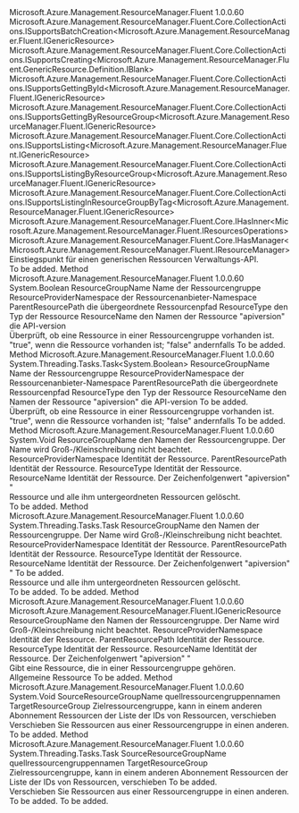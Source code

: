 <Type Name="IGenericResources" FullName="Microsoft.Azure.Management.ResourceManager.Fluent.IGenericResources">
  <TypeSignature Language="C#" Value="public interface IGenericResources : Microsoft.Azure.Management.ResourceManager.Fluent.Core.CollectionActions.ISupportsBatchCreation&lt;Microsoft.Azure.Management.ResourceManager.Fluent.IGenericResource&gt;, Microsoft.Azure.Management.ResourceManager.Fluent.Core.CollectionActions.ISupportsCreating&lt;Microsoft.Azure.Management.ResourceManager.Fluent.GenericResource.Definition.IBlank&gt;, Microsoft.Azure.Management.ResourceManager.Fluent.Core.CollectionActions.ISupportsGettingById&lt;Microsoft.Azure.Management.ResourceManager.Fluent.IGenericResource&gt;, Microsoft.Azure.Management.ResourceManager.Fluent.Core.CollectionActions.ISupportsGettingByResourceGroup&lt;Microsoft.Azure.Management.ResourceManager.Fluent.IGenericResource&gt;, Microsoft.Azure.Management.ResourceManager.Fluent.Core.CollectionActions.ISupportsListing&lt;Microsoft.Azure.Management.ResourceManager.Fluent.IGenericResource&gt;, Microsoft.Azure.Management.ResourceManager.Fluent.Core.CollectionActions.ISupportsListingByResourceGroup&lt;Microsoft.Azure.Management.ResourceManager.Fluent.IGenericResource&gt;, Microsoft.Azure.Management.ResourceManager.Fluent.Core.CollectionActions.ISupportsListingInResourceGroupByTag&lt;Microsoft.Azure.Management.ResourceManager.Fluent.IGenericResource&gt;, Microsoft.Azure.Management.ResourceManager.Fluent.Core.IHasInner&lt;Microsoft.Azure.Management.ResourceManager.Fluent.IResourcesOperations&gt;, Microsoft.Azure.Management.ResourceManager.Fluent.Core.IHasManager&lt;Microsoft.Azure.Management.ResourceManager.Fluent.IResourceManager&gt;" />
  <TypeSignature Language="ILAsm" Value=".class public interface auto ansi abstract IGenericResources implements class Microsoft.Azure.Management.ResourceManager.Fluent.Core.CollectionActions.ISupportsBatchCreation`1&lt;class Microsoft.Azure.Management.ResourceManager.Fluent.IGenericResource&gt;, class Microsoft.Azure.Management.ResourceManager.Fluent.Core.CollectionActions.ISupportsCreating`1&lt;class Microsoft.Azure.Management.ResourceManager.Fluent.GenericResource.Definition.IBlank&gt;, class Microsoft.Azure.Management.ResourceManager.Fluent.Core.CollectionActions.ISupportsGettingById`1&lt;class Microsoft.Azure.Management.ResourceManager.Fluent.IGenericResource&gt;, class Microsoft.Azure.Management.ResourceManager.Fluent.Core.CollectionActions.ISupportsGettingByResourceGroup`1&lt;class Microsoft.Azure.Management.ResourceManager.Fluent.IGenericResource&gt;, class Microsoft.Azure.Management.ResourceManager.Fluent.Core.CollectionActions.ISupportsListing`1&lt;class Microsoft.Azure.Management.ResourceManager.Fluent.IGenericResource&gt;, class Microsoft.Azure.Management.ResourceManager.Fluent.Core.CollectionActions.ISupportsListingByResourceGroup`1&lt;class Microsoft.Azure.Management.ResourceManager.Fluent.IGenericResource&gt;, class Microsoft.Azure.Management.ResourceManager.Fluent.Core.CollectionActions.ISupportsListingInResourceGroupByTag`1&lt;class Microsoft.Azure.Management.ResourceManager.Fluent.IGenericResource&gt;, class Microsoft.Azure.Management.ResourceManager.Fluent.Core.IHasInner`1&lt;class Microsoft.Azure.Management.ResourceManager.Fluent.IResourcesOperations&gt;, class Microsoft.Azure.Management.ResourceManager.Fluent.Core.IHasManager`1&lt;class Microsoft.Azure.Management.ResourceManager.Fluent.IResourceManager&gt;" />
  <TypeSignature Language="DocId" Value="T:Microsoft.Azure.Management.ResourceManager.Fluent.IGenericResources" />
  <TypeSignature Language="VB.NET" Value="Public Interface IGenericResources&#xA;Implements IHasInner(Of IResourcesOperations), IHasManager(Of IResourceManager), ISupportsBatchCreation(Of IGenericResource), ISupportsCreating(Of IBlank), ISupportsGettingById(Of IGenericResource), ISupportsGettingByResourceGroup(Of IGenericResource), ISupportsListing(Of IGenericResource), ISupportsListingByResourceGroup(Of IGenericResource), ISupportsListingInResourceGroupByTag(Of IGenericResource)" />
  <TypeSignature Language="F#" Value="type IGenericResources = interface&#xA;    interface ISupportsListing&lt;IGenericResource&gt;&#xA;    interface ISupportsListingByResourceGroup&lt;IGenericResource&gt;&#xA;    interface ISupportsListingInResourceGroupByTag&lt;IGenericResource&gt;&#xA;    interface ISupportsGettingByResourceGroup&lt;IGenericResource&gt;&#xA;    interface ISupportsGettingById&lt;IGenericResource&gt;&#xA;    interface ISupportsCreating&lt;IBlank&gt;&#xA;    interface ISupportsBatchCreation&lt;IGenericResource&gt;&#xA;    interface IHasManager&lt;IResourceManager&gt;&#xA;    interface IHasInner&lt;IResourcesOperations&gt;" />
  <AssemblyInfo>
    <AssemblyName>Microsoft.Azure.Management.ResourceManager.Fluent</AssemblyName>
    <AssemblyVersion>1.0.0.60</AssemblyVersion>
  </AssemblyInfo>
  <Interfaces>
    <Interface>
      <InterfaceName>Microsoft.Azure.Management.ResourceManager.Fluent.Core.CollectionActions.ISupportsBatchCreation&lt;Microsoft.Azure.Management.ResourceManager.Fluent.IGenericResource&gt;</InterfaceName>
    </Interface>
    <Interface>
      <InterfaceName>Microsoft.Azure.Management.ResourceManager.Fluent.Core.CollectionActions.ISupportsCreating&lt;Microsoft.Azure.Management.ResourceManager.Fluent.GenericResource.Definition.IBlank&gt;</InterfaceName>
    </Interface>
    <Interface>
      <InterfaceName>Microsoft.Azure.Management.ResourceManager.Fluent.Core.CollectionActions.ISupportsGettingById&lt;Microsoft.Azure.Management.ResourceManager.Fluent.IGenericResource&gt;</InterfaceName>
    </Interface>
    <Interface>
      <InterfaceName>Microsoft.Azure.Management.ResourceManager.Fluent.Core.CollectionActions.ISupportsGettingByResourceGroup&lt;Microsoft.Azure.Management.ResourceManager.Fluent.IGenericResource&gt;</InterfaceName>
    </Interface>
    <Interface>
      <InterfaceName>Microsoft.Azure.Management.ResourceManager.Fluent.Core.CollectionActions.ISupportsListing&lt;Microsoft.Azure.Management.ResourceManager.Fluent.IGenericResource&gt;</InterfaceName>
    </Interface>
    <Interface>
      <InterfaceName>Microsoft.Azure.Management.ResourceManager.Fluent.Core.CollectionActions.ISupportsListingByResourceGroup&lt;Microsoft.Azure.Management.ResourceManager.Fluent.IGenericResource&gt;</InterfaceName>
    </Interface>
    <Interface>
      <InterfaceName>Microsoft.Azure.Management.ResourceManager.Fluent.Core.CollectionActions.ISupportsListingInResourceGroupByTag&lt;Microsoft.Azure.Management.ResourceManager.Fluent.IGenericResource&gt;</InterfaceName>
    </Interface>
    <Interface>
      <InterfaceName>Microsoft.Azure.Management.ResourceManager.Fluent.Core.IHasInner&lt;Microsoft.Azure.Management.ResourceManager.Fluent.IResourcesOperations&gt;</InterfaceName>
    </Interface>
    <Interface>
      <InterfaceName>Microsoft.Azure.Management.ResourceManager.Fluent.Core.IHasManager&lt;Microsoft.Azure.Management.ResourceManager.Fluent.IResourceManager&gt;</InterfaceName>
    </Interface>
  </Interfaces>
  <Docs>
    <summary>
            Einstiegspunkt für einen generischen Ressourcen Verwaltungs-API.
            </summary>
    <remarks>To be added.</remarks>
  </Docs>
  <Members>
    <Member MemberName="CheckExistence">
      <MemberSignature Language="C#" Value="public bool CheckExistence (string resourceGroupName, string resourceProviderNamespace, string parentResourcePath, string resourceType, string resourceName, string apiVersion);" />
      <MemberSignature Language="ILAsm" Value=".method public hidebysig newslot virtual instance bool CheckExistence(string resourceGroupName, string resourceProviderNamespace, string parentResourcePath, string resourceType, string resourceName, string apiVersion) cil managed" />
      <MemberSignature Language="DocId" Value="M:Microsoft.Azure.Management.ResourceManager.Fluent.IGenericResources.CheckExistence(System.String,System.String,System.String,System.String,System.String,System.String)" />
      <MemberSignature Language="VB.NET" Value="Public Function CheckExistence (resourceGroupName As String, resourceProviderNamespace As String, parentResourcePath As String, resourceType As String, resourceName As String, apiVersion As String) As Boolean" />
      <MemberSignature Language="F#" Value="abstract member CheckExistence : string * string * string * string * string * string -&gt; bool" Usage="iGenericResources.CheckExistence (resourceGroupName, resourceProviderNamespace, parentResourcePath, resourceType, resourceName, apiVersion)" />
      <MemberType>Method</MemberType>
      <AssemblyInfo>
        <AssemblyName>Microsoft.Azure.Management.ResourceManager.Fluent</AssemblyName>
        <AssemblyVersion>1.0.0.60</AssemblyVersion>
      </AssemblyInfo>
      <ReturnValue>
        <ReturnType>System.Boolean</ReturnType>
      </ReturnValue>
      <Parameters>
        <Parameter Name="resourceGroupName" Type="System.String" />
        <Parameter Name="resourceProviderNamespace" Type="System.String" />
        <Parameter Name="parentResourcePath" Type="System.String" />
        <Parameter Name="resourceType" Type="System.String" />
        <Parameter Name="resourceName" Type="System.String" />
        <Parameter Name="apiVersion" Type="System.String" />
      </Parameters>
      <Docs>
        <param name="resourceGroupName">ResourceGroupName Name der Ressourcengruppe</param>
        <param name="resourceProviderNamespace">ResourceProviderNamespace der Ressourcenanbieter-Namespace</param>
        <param name="parentResourcePath">ParentResourcePath die übergeordnete Ressourcenpfad</param>
        <param name="resourceType">ResourceType den Typ der Ressource</param>
        <param name="resourceName">ResourceName den Namen der Ressource</param>
        <param name="apiVersion">"apiversion" die API-version</param>
        <summary>
            Überprüft, ob eine Ressource in einer Ressourcengruppe vorhanden ist.
            </summary>
        <returns>"true", wenn die Ressource vorhanden ist; "false" andernfalls</returns>
        <remarks>To be added.</remarks>
      </Docs>
    </Member>
    <Member MemberName="CheckExistenceAsync">
      <MemberSignature Language="C#" Value="public System.Threading.Tasks.Task&lt;bool&gt; CheckExistenceAsync (string resourceGroupName, string resourceProviderNamespace, string parentResourcePath, string resourceType, string resourceName, string apiVersion, System.Threading.CancellationToken cancellationToken = null);" />
      <MemberSignature Language="ILAsm" Value=".method public hidebysig newslot virtual instance class System.Threading.Tasks.Task`1&lt;bool&gt; CheckExistenceAsync(string resourceGroupName, string resourceProviderNamespace, string parentResourcePath, string resourceType, string resourceName, string apiVersion, valuetype System.Threading.CancellationToken cancellationToken) cil managed" />
      <MemberSignature Language="DocId" Value="M:Microsoft.Azure.Management.ResourceManager.Fluent.IGenericResources.CheckExistenceAsync(System.String,System.String,System.String,System.String,System.String,System.String,System.Threading.CancellationToken)" />
      <MemberSignature Language="F#" Value="abstract member CheckExistenceAsync : string * string * string * string * string * string * System.Threading.CancellationToken -&gt; System.Threading.Tasks.Task&lt;bool&gt;" Usage="iGenericResources.CheckExistenceAsync (resourceGroupName, resourceProviderNamespace, parentResourcePath, resourceType, resourceName, apiVersion, cancellationToken)" />
      <MemberType>Method</MemberType>
      <AssemblyInfo>
        <AssemblyName>Microsoft.Azure.Management.ResourceManager.Fluent</AssemblyName>
        <AssemblyVersion>1.0.0.60</AssemblyVersion>
      </AssemblyInfo>
      <ReturnValue>
        <ReturnType>System.Threading.Tasks.Task&lt;System.Boolean&gt;</ReturnType>
      </ReturnValue>
      <Parameters>
        <Parameter Name="resourceGroupName" Type="System.String" />
        <Parameter Name="resourceProviderNamespace" Type="System.String" />
        <Parameter Name="parentResourcePath" Type="System.String" />
        <Parameter Name="resourceType" Type="System.String" />
        <Parameter Name="resourceName" Type="System.String" />
        <Parameter Name="apiVersion" Type="System.String" />
        <Parameter Name="cancellationToken" Type="System.Threading.CancellationToken" />
      </Parameters>
      <Docs>
        <param name="resourceGroupName">ResourceGroupName Name der Ressourcengruppe</param>
        <param name="resourceProviderNamespace">ResourceProviderNamespace der Ressourcenanbieter-Namespace</param>
        <param name="parentResourcePath">ParentResourcePath die übergeordnete Ressourcenpfad</param>
        <param name="resourceType">ResourceType den Typ der Ressource</param>
        <param name="resourceName">ResourceName den Namen der Ressource</param>
        <param name="apiVersion">"apiversion" die API-version</param>
        <param name="cancellationToken">To be added.</param>
        <summary>
            Überprüft, ob eine Ressource in einer Ressourcengruppe vorhanden ist.
            </summary>
        <returns>"true", wenn die Ressource vorhanden ist; "false" andernfalls</returns>
        <remarks>To be added.</remarks>
      </Docs>
    </Member>
    <Member MemberName="Delete">
      <MemberSignature Language="C#" Value="public void Delete (string resourceGroupName, string resourceProviderNamespace, string parentResourcePath, string resourceType, string resourceName, string apiVersion);" />
      <MemberSignature Language="ILAsm" Value=".method public hidebysig newslot virtual instance void Delete(string resourceGroupName, string resourceProviderNamespace, string parentResourcePath, string resourceType, string resourceName, string apiVersion) cil managed" />
      <MemberSignature Language="DocId" Value="M:Microsoft.Azure.Management.ResourceManager.Fluent.IGenericResources.Delete(System.String,System.String,System.String,System.String,System.String,System.String)" />
      <MemberSignature Language="VB.NET" Value="Public Sub Delete (resourceGroupName As String, resourceProviderNamespace As String, parentResourcePath As String, resourceType As String, resourceName As String, apiVersion As String)" />
      <MemberSignature Language="F#" Value="abstract member Delete : string * string * string * string * string * string -&gt; unit" Usage="iGenericResources.Delete (resourceGroupName, resourceProviderNamespace, parentResourcePath, resourceType, resourceName, apiVersion)" />
      <MemberType>Method</MemberType>
      <AssemblyInfo>
        <AssemblyName>Microsoft.Azure.Management.ResourceManager.Fluent</AssemblyName>
        <AssemblyVersion>1.0.0.60</AssemblyVersion>
      </AssemblyInfo>
      <ReturnValue>
        <ReturnType>System.Void</ReturnType>
      </ReturnValue>
      <Parameters>
        <Parameter Name="resourceGroupName" Type="System.String" />
        <Parameter Name="resourceProviderNamespace" Type="System.String" />
        <Parameter Name="parentResourcePath" Type="System.String" />
        <Parameter Name="resourceType" Type="System.String" />
        <Parameter Name="resourceName" Type="System.String" />
        <Parameter Name="apiVersion" Type="System.String" />
      </Parameters>
      <Docs>
        <param name="resourceGroupName">ResourceGroupName den Namen der Ressourcengruppe. Der Name wird Groß-/Kleinschreibung nicht beachtet.</param>
        <param name="resourceProviderNamespace">ResourceProviderNamespace Identität der Ressource.</param>
        <param name="parentResourcePath">ParentResourcePath Identität der Ressource.</param>
        <param name="resourceType">ResourceType Identität der Ressource.</param>
        <param name="resourceName">ResourceName Identität der Ressource.</param>
        <param name="apiVersion">Der Zeichenfolgenwert "apiversion" "</param>
        <summary>
            Ressource und alle ihm untergeordneten Ressourcen gelöscht.
            </summary>
        <remarks>To be added.</remarks>
      </Docs>
    </Member>
    <Member MemberName="DeleteAsync">
      <MemberSignature Language="C#" Value="public System.Threading.Tasks.Task DeleteAsync (string resourceGroupName, string resourceProviderNamespace, string parentResourcePath, string resourceType, string resourceName, string apiVersion, System.Threading.CancellationToken cancellationToken = null);" />
      <MemberSignature Language="ILAsm" Value=".method public hidebysig newslot virtual instance class System.Threading.Tasks.Task DeleteAsync(string resourceGroupName, string resourceProviderNamespace, string parentResourcePath, string resourceType, string resourceName, string apiVersion, valuetype System.Threading.CancellationToken cancellationToken) cil managed" />
      <MemberSignature Language="DocId" Value="M:Microsoft.Azure.Management.ResourceManager.Fluent.IGenericResources.DeleteAsync(System.String,System.String,System.String,System.String,System.String,System.String,System.Threading.CancellationToken)" />
      <MemberSignature Language="F#" Value="abstract member DeleteAsync : string * string * string * string * string * string * System.Threading.CancellationToken -&gt; System.Threading.Tasks.Task" Usage="iGenericResources.DeleteAsync (resourceGroupName, resourceProviderNamespace, parentResourcePath, resourceType, resourceName, apiVersion, cancellationToken)" />
      <MemberType>Method</MemberType>
      <AssemblyInfo>
        <AssemblyName>Microsoft.Azure.Management.ResourceManager.Fluent</AssemblyName>
        <AssemblyVersion>1.0.0.60</AssemblyVersion>
      </AssemblyInfo>
      <ReturnValue>
        <ReturnType>System.Threading.Tasks.Task</ReturnType>
      </ReturnValue>
      <Parameters>
        <Parameter Name="resourceGroupName" Type="System.String" />
        <Parameter Name="resourceProviderNamespace" Type="System.String" />
        <Parameter Name="parentResourcePath" Type="System.String" />
        <Parameter Name="resourceType" Type="System.String" />
        <Parameter Name="resourceName" Type="System.String" />
        <Parameter Name="apiVersion" Type="System.String" />
        <Parameter Name="cancellationToken" Type="System.Threading.CancellationToken" />
      </Parameters>
      <Docs>
        <param name="resourceGroupName">ResourceGroupName den Namen der Ressourcengruppe. Der Name wird Groß-/Kleinschreibung nicht beachtet.</param>
        <param name="resourceProviderNamespace">ResourceProviderNamespace Identität der Ressource.</param>
        <param name="parentResourcePath">ParentResourcePath Identität der Ressource.</param>
        <param name="resourceType">ResourceType Identität der Ressource.</param>
        <param name="resourceName">ResourceName Identität der Ressource.</param>
        <param name="apiVersion">Der Zeichenfolgenwert "apiversion" "</param>
        <param name="cancellationToken">To be added.</param>
        <summary>
            Ressource und alle ihm untergeordneten Ressourcen gelöscht.
            </summary>
        <returns>To be added.</returns>
        <remarks>To be added.</remarks>
      </Docs>
    </Member>
    <Member MemberName="Get">
      <MemberSignature Language="C#" Value="public Microsoft.Azure.Management.ResourceManager.Fluent.IGenericResource Get (string resourceGroupName, string resourceProviderNamespace, string parentResourcePath, string resourceType, string resourceName, string apiVersion);" />
      <MemberSignature Language="ILAsm" Value=".method public hidebysig newslot virtual instance class Microsoft.Azure.Management.ResourceManager.Fluent.IGenericResource Get(string resourceGroupName, string resourceProviderNamespace, string parentResourcePath, string resourceType, string resourceName, string apiVersion) cil managed" />
      <MemberSignature Language="DocId" Value="M:Microsoft.Azure.Management.ResourceManager.Fluent.IGenericResources.Get(System.String,System.String,System.String,System.String,System.String,System.String)" />
      <MemberSignature Language="VB.NET" Value="Public Function Get (resourceGroupName As String, resourceProviderNamespace As String, parentResourcePath As String, resourceType As String, resourceName As String, apiVersion As String) As IGenericResource" />
      <MemberSignature Language="F#" Value="abstract member Get : string * string * string * string * string * string -&gt; Microsoft.Azure.Management.ResourceManager.Fluent.IGenericResource" Usage="iGenericResources.Get (resourceGroupName, resourceProviderNamespace, parentResourcePath, resourceType, resourceName, apiVersion)" />
      <MemberType>Method</MemberType>
      <AssemblyInfo>
        <AssemblyName>Microsoft.Azure.Management.ResourceManager.Fluent</AssemblyName>
        <AssemblyVersion>1.0.0.60</AssemblyVersion>
      </AssemblyInfo>
      <ReturnValue>
        <ReturnType>Microsoft.Azure.Management.ResourceManager.Fluent.IGenericResource</ReturnType>
      </ReturnValue>
      <Parameters>
        <Parameter Name="resourceGroupName" Type="System.String" />
        <Parameter Name="resourceProviderNamespace" Type="System.String" />
        <Parameter Name="parentResourcePath" Type="System.String" />
        <Parameter Name="resourceType" Type="System.String" />
        <Parameter Name="resourceName" Type="System.String" />
        <Parameter Name="apiVersion" Type="System.String" />
      </Parameters>
      <Docs>
        <param name="resourceGroupName">ResourceGroupName den Namen der Ressourcengruppe. Der Name wird Groß-/Kleinschreibung nicht beachtet.</param>
        <param name="resourceProviderNamespace">ResourceProviderNamespace Identität der Ressource.</param>
        <param name="parentResourcePath">ParentResourcePath Identität der Ressource.</param>
        <param name="resourceType">ResourceType Identität der Ressource.</param>
        <param name="resourceName">ResourceName Identität der Ressource.</param>
        <param name="apiVersion">Der Zeichenfolgenwert "apiversion" "</param>
        <summary>
            Gibt eine Ressource, die in einer Ressourcengruppe gehören.
            </summary>
        <returns>Allgemeine Ressource</returns>
        <remarks>To be added.</remarks>
      </Docs>
    </Member>
    <Member MemberName="MoveResources">
      <MemberSignature Language="C#" Value="public void MoveResources (string sourceResourceGroupName, Microsoft.Azure.Management.ResourceManager.Fluent.IResourceGroup targetResourceGroup, System.Collections.Generic.IList&lt;string&gt; resources);" />
      <MemberSignature Language="ILAsm" Value=".method public hidebysig newslot virtual instance void MoveResources(string sourceResourceGroupName, class Microsoft.Azure.Management.ResourceManager.Fluent.IResourceGroup targetResourceGroup, class System.Collections.Generic.IList`1&lt;string&gt; resources) cil managed" />
      <MemberSignature Language="DocId" Value="M:Microsoft.Azure.Management.ResourceManager.Fluent.IGenericResources.MoveResources(System.String,Microsoft.Azure.Management.ResourceManager.Fluent.IResourceGroup,System.Collections.Generic.IList{System.String})" />
      <MemberSignature Language="VB.NET" Value="Public Sub MoveResources (sourceResourceGroupName As String, targetResourceGroup As IResourceGroup, resources As IList(Of String))" />
      <MemberSignature Language="F#" Value="abstract member MoveResources : string * Microsoft.Azure.Management.ResourceManager.Fluent.IResourceGroup * System.Collections.Generic.IList&lt;string&gt; -&gt; unit" Usage="iGenericResources.MoveResources (sourceResourceGroupName, targetResourceGroup, resources)" />
      <MemberType>Method</MemberType>
      <AssemblyInfo>
        <AssemblyName>Microsoft.Azure.Management.ResourceManager.Fluent</AssemblyName>
        <AssemblyVersion>1.0.0.60</AssemblyVersion>
      </AssemblyInfo>
      <ReturnValue>
        <ReturnType>System.Void</ReturnType>
      </ReturnValue>
      <Parameters>
        <Parameter Name="sourceResourceGroupName" Type="System.String" />
        <Parameter Name="targetResourceGroup" Type="Microsoft.Azure.Management.ResourceManager.Fluent.IResourceGroup" />
        <Parameter Name="resources" Type="System.Collections.Generic.IList&lt;System.String&gt;" />
      </Parameters>
      <Docs>
        <param name="sourceResourceGroupName">SourceResourceGroupName quellressourcengruppennamen</param>
        <param name="targetResourceGroup">TargetResourceGroup Zielressourcengruppe, kann in einem anderen Abonnement</param>
        <param name="resources">Ressourcen der Liste der IDs von Ressourcen, verschieben</param>
        <summary>
            Verschieben Sie Ressourcen aus einer Ressourcengruppe in einen anderen.
            </summary>
        <remarks>To be added.</remarks>
      </Docs>
    </Member>
    <Member MemberName="MoveResourcesAsync">
      <MemberSignature Language="C#" Value="public System.Threading.Tasks.Task MoveResourcesAsync (string sourceResourceGroupName, Microsoft.Azure.Management.ResourceManager.Fluent.IResourceGroup targetResourceGroup, System.Collections.Generic.IList&lt;string&gt; resources, System.Threading.CancellationToken cancellationToken = null);" />
      <MemberSignature Language="ILAsm" Value=".method public hidebysig newslot virtual instance class System.Threading.Tasks.Task MoveResourcesAsync(string sourceResourceGroupName, class Microsoft.Azure.Management.ResourceManager.Fluent.IResourceGroup targetResourceGroup, class System.Collections.Generic.IList`1&lt;string&gt; resources, valuetype System.Threading.CancellationToken cancellationToken) cil managed" />
      <MemberSignature Language="DocId" Value="M:Microsoft.Azure.Management.ResourceManager.Fluent.IGenericResources.MoveResourcesAsync(System.String,Microsoft.Azure.Management.ResourceManager.Fluent.IResourceGroup,System.Collections.Generic.IList{System.String},System.Threading.CancellationToken)" />
      <MemberSignature Language="F#" Value="abstract member MoveResourcesAsync : string * Microsoft.Azure.Management.ResourceManager.Fluent.IResourceGroup * System.Collections.Generic.IList&lt;string&gt; * System.Threading.CancellationToken -&gt; System.Threading.Tasks.Task" Usage="iGenericResources.MoveResourcesAsync (sourceResourceGroupName, targetResourceGroup, resources, cancellationToken)" />
      <MemberType>Method</MemberType>
      <AssemblyInfo>
        <AssemblyName>Microsoft.Azure.Management.ResourceManager.Fluent</AssemblyName>
        <AssemblyVersion>1.0.0.60</AssemblyVersion>
      </AssemblyInfo>
      <ReturnValue>
        <ReturnType>System.Threading.Tasks.Task</ReturnType>
      </ReturnValue>
      <Parameters>
        <Parameter Name="sourceResourceGroupName" Type="System.String" />
        <Parameter Name="targetResourceGroup" Type="Microsoft.Azure.Management.ResourceManager.Fluent.IResourceGroup" />
        <Parameter Name="resources" Type="System.Collections.Generic.IList&lt;System.String&gt;" />
        <Parameter Name="cancellationToken" Type="System.Threading.CancellationToken" />
      </Parameters>
      <Docs>
        <param name="sourceResourceGroupName">SourceResourceGroupName quellressourcengruppennamen</param>
        <param name="targetResourceGroup">TargetResourceGroup Zielressourcengruppe, kann in einem anderen Abonnement</param>
        <param name="resources">Ressourcen der Liste der IDs von Ressourcen, verschieben</param>
        <param name="cancellationToken">To be added.</param>
        <summary>
            Verschieben Sie Ressourcen aus einer Ressourcengruppe in einen anderen.
            </summary>
        <returns>To be added.</returns>
        <remarks>To be added.</remarks>
      </Docs>
    </Member>
  </Members>
</Type>